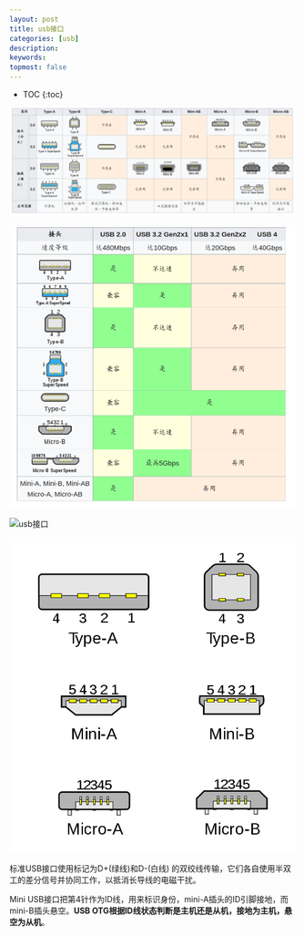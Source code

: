 ```yaml
---
layout: post
title: usb接口
categories: [usb]
description: 
keywords: 
topmost: false
---
```


* TOC
{:toc}

![usb接口](/images/usb/usb-if2.png)

![usb接口](/images/usb/usb-if3.png)

![usb接口](/images/usb/usb_if.bmp)

![usb接口](/images/usb/usb-if.png)

标准USB接口使用标记为D+(绿线)和D-(白线) 的双绞线传输，它们各自使用半双工的差分信号并协同工作，以抵消长导线的电磁干扰。

Mini USB接口把第4针作为ID线，用来标识身份，mini-A插头的ID引脚接地，而mini-B插头悬空。**USB OTG根据ID线状态判断是主机还是从机，接地为主机，悬空为从机**。
